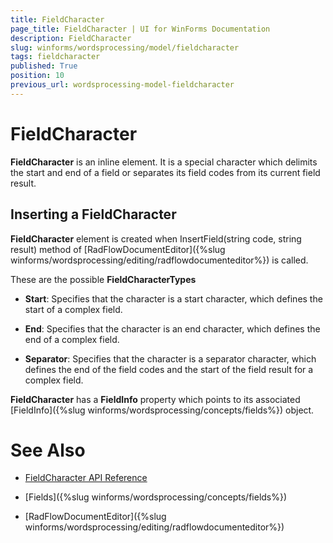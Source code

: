```yaml
---
title: FieldCharacter
page_title: FieldCharacter | UI for WinForms Documentation
description: FieldCharacter
slug: winforms/wordsprocessing/model/fieldcharacter
tags: fieldcharacter
published: True
position: 10
previous_url: wordsprocessing-model-fieldcharacter
---
```


# FieldCharacter

__FieldCharacter__ is an inline element. It is a special character which delimits the start and end of a field or separates its field codes from its current field result.

## Inserting a FieldCharacter

__FieldCharacter__ element is created when InsertField(string code, string result) method of [RadFlowDocumentEditor]({%slug winforms/wordsprocessing/editing/radflowdocumenteditor%}) is called.

These are the possible __FieldCharacterTypes__

* __Start__: Specifies that the character is a start character, which defines the start of a complex field.

* __End__: Specifies that the character is an end character, which defines the end of a complex field.

* __Separator__: Specifies that the character is a separator character, which defines the end of the field codes and the start of the field result for a complex field.

__FieldCharacter__ has a __FieldInfo__ property which points to its associated [FieldInfo]({%slug winforms/wordsprocessing/concepts/fields%}) object.

# See Also

 * [FieldCharacter API Reference](http://www.telerik.com/help/winforms/allmembers_t_telerik_windows_documents_flow_model_fields_fieldcharacter.html)

 * [Fields]({%slug winforms/wordsprocessing/concepts/fields%})

 * [RadFlowDocumentEditor]({%slug winforms/wordsprocessing/editing/radflowdocumenteditor%})
